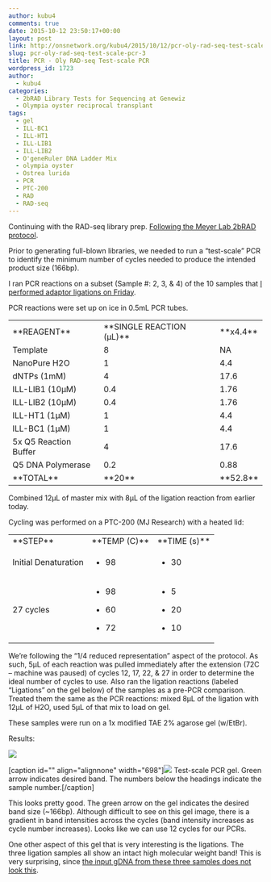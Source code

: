 ```yaml
---
author: kubu4
comments: true
date: 2015-10-12 23:50:17+00:00
layout: post
link: http://onsnetwork.org/kubu4/2015/10/12/pcr-oly-rad-seq-test-scale-pcr-3/
slug: pcr-oly-rad-seq-test-scale-pcr-3
title: PCR - Oly RAD-seq Test-scale PCR
wordpress_id: 1723
author:
  - kubu4
categories:
  - 2bRAD Library Tests for Sequencing at Genewiz
  - Olympia oyster reciprocal transplant
tags:
  - gel
  - ILL-BC1
  - ILL-HT1
  - ILL-LIB1
  - ILL-LIB2
  - O'geneRuler DNA Ladder Mix
  - olympia oyster
  - Ostrea lurida
  - PCR
  - PTC-200
  - RAD
  - RAD-seq
---
```


Continuing with the RAD-seq library prep. [Following the Meyer Lab 2bRAD protocol](https://github.com/sr320/LabDocs/blob/master/protocols/External_Protocols/2bRAD_11Aug2015.pdf).

Prior to generating full-blown libraries, we needed to run a “test-scale” PCR to identify the minimum number of cycles needed to produce the intended product size (166bp).

I ran PCR reactions on a subset (Sample #: 2, 3, & 4) of the 10 samples that [I performed adaptor ligations on Friday](http://onsnetwork.org/kubu4/2015/10/09/adaptor-ligation-oly-alfi-digested-gdna-for-rad-seq-2/).

PCR reactions were set up on ice in 0.5mL PCR tubes.

<table >
<tbody >
<tr >

<td >**REAGENT**
</td>

<td >**SINGLE REACTION (μL)**
</td>

<td >**x4.4**
</td>
</tr>
<tr >

<td >Template
</td>

<td >8
</td>

<td >NA
</td>
</tr>
<tr >

<td >NanoPure H2O
</td>

<td >1
</td>

<td >4.4
</td>
</tr>
<tr >

<td >dNTPs (1mM)
</td>

<td >4
</td>

<td >17.6
</td>
</tr>
<tr >

<td >ILL-LIB1 (10μM)
</td>

<td >0.4
</td>

<td >1.76
</td>
</tr>
<tr >

<td >ILL-LIB2 (10μM)
</td>

<td >0.4
</td>

<td >1.76
</td>
</tr>
<tr >

<td >ILL-HT1 (1μM)
</td>

<td >1
</td>

<td >4.4
</td>
</tr>
<tr >

<td >ILL-BC1 (1μM)
</td>

<td >1
</td>

<td >4.4
</td>
</tr>
<tr >

<td >5x Q5 Reaction Buffer
</td>

<td >4
</td>

<td >17.6
</td>
</tr>
<tr >

<td >Q5 DNA Polymerase
</td>

<td >0.2
</td>

<td >0.88
</td>
</tr>
<tr >

<td >**TOTAL**
</td>

<td >**20**
</td>

<td >**52.8**
</td>
</tr>
</tbody>
</table>



Combined 12μL of master mix with 8μL of the ligation reaction from earlier today.

Cycling was performed on a PTC-200 (MJ Research) with a heated lid:

<table >
<tbody >
<tr >

<td >**STEP**
</td>

<td >**TEMP (C)**
</td>

<td >**TIME (s)**
</td>
</tr>
<tr >

<td >Initial Denaturation
</td>

<td >



    
  * 98



</td>

<td >



    
  * 30



</td>
</tr>
<tr >

<td >27 cycles
</td>

<td >



    
  * 98

    
  * 60

    
  * 72



</td>

<td >



    
  * 5

    
  * 20

    
  * 10



</td>
</tr>
</tbody>
</table>

We’re following the “1/4 reduced representation” aspect of the protocol. As such, 5μL of each reaction was pulled immediately after the extension (72C – machine was paused) of cycles 12, 17, 22, & 27 in order to determine the ideal number of cycles to use. Also ran the ligation reactions (labeled “Ligations” on the gel below) of the samples as a pre-PCR comparison. Treated them the same as the PCR reactions: mixed 8μL of the ligation with 12μL of H2O, used 5μL of that mix to load on gel.

These samples were run on a 1x modified TAE 2% agarose gel (w/EtBr).



Results:

[![](https://raw.githubusercontent.com/sr320/LabDocs/master/protocols/Commercial_Protocols/ThermoFisher_OgeneRuler_DNA_Ladder_Mix_F100439.jpg)](https://raw.githubusercontent.com/sr320/LabDocs/master/protocols/Commercial_Protocols/ThermoFisher_OgeneRuler_DNA_Ladder_Mix_F100439.jpg)





[caption id="" align="alignnone" width="698"][![](http://eagle.fish.washington.edu/Arabidopsis/20151012_RAD_test_scale_PCR.jpg)](http://eagle.fish.washington.edu/Arabidopsis/20151012_RAD_test_scale_PCR.jpg) Test-scale PCR gel. Green arrow indicates desired band. The numbers below the headings indicate the sample number.[/caption]





This looks pretty good. The green arrow on the gel indicates the desired band size (~166bp). Although difficult to see on this gel image, there is a gradient in band intensities across the cycles (band intensity increases as cycle number increases). Looks like we can use 12 cycles for our PCRs.

One other aspect of this gel that is very interesting is the ligations. The three ligation samples all show an intact high molecular weight band! This is very surprising, since [the input gDNA from these three samples does not look this](http://onsnetwork.org/kubu4/2015/09/17/agarose-gel-olympia-oyster-whole-body-gdna-integrity-check/).
